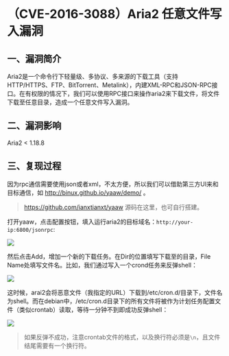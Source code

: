 （CVE-2016-3088）Aria2 任意文件写入漏洞
=======================================

一、漏洞简介
------------

Aria2是一个命令行下轻量级、多协议、多来源的下载工具（支持
HTTP/HTTPS、FTP、BitTorrent、Metalink），内建XML-RPC和JSON-RPC接口。在有权限的情况下，我们可以使用RPC接口来操作aria2来下载文件，将文件下载至任意目录，造成一个任意文件写入漏洞。

二、漏洞影响
------------

Aria2 \< 1.18.8

三、复现过程
------------

因为rpc通信需要使用json或者xml，不太方便，所以我们可以借助第三方UI来和目标通信，如
http://binux.github.io/yaaw/demo/ 。

> https://github.com/ianxtianxt/yaaw 源码在这里，也可自行搭建。

打开yaaw，点击配置按钮，填入运行aria2的目标域名：`http://your-ip:6800/jsonrpc`:

![](/Users/aresx/Documents/VulWiki/.resource/(CVE-2016-3088)Aria2任意文件写入漏洞/media/rId24.png)

然后点击Add，增加一个新的下载任务。在Dir的位置填写下载至的目录，File
Name处填写文件名。比如，我们通过写入一个crond任务来反弹shell：

![](/Users/aresx/Documents/VulWiki/.resource/(CVE-2016-3088)Aria2任意文件写入漏洞/media/rId25.png)

这时候，arai2会将恶意文件（我指定的URL）下载到/etc/cron.d/目录下，文件名为shell。而在debian中，/etc/cron.d目录下的所有文件将被作为计划任务配置文件（类似crontab）读取，等待一分钟不到即成功反弹shell：

![](/Users/aresx/Documents/VulWiki/.resource/(CVE-2016-3088)Aria2任意文件写入漏洞/media/rId26.png)

> 如果反弹不成功，注意crontab文件的格式，以及换行符必须是`\n`，且文件结尾需要有一个换行符。
